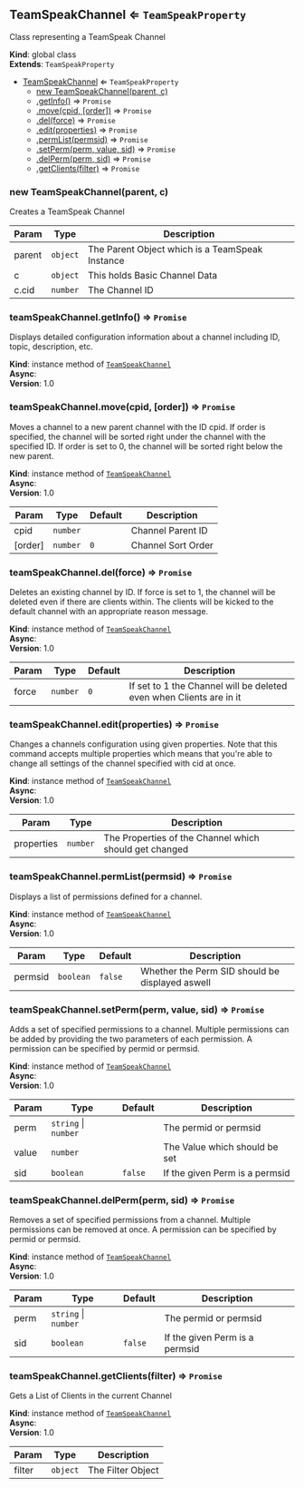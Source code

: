 <a name="TeamSpeakChannel"></a>

## TeamSpeakChannel ⇐ <code>TeamSpeakProperty</code>
Class representing a TeamSpeak Channel

**Kind**: global class  
**Extends**: <code>TeamSpeakProperty</code>  

* [TeamSpeakChannel](#TeamSpeakChannel) ⇐ <code>TeamSpeakProperty</code>
    * [new TeamSpeakChannel(parent, c)](#new_TeamSpeakChannel_new)
    * [.getInfo()](#TeamSpeakChannel+getInfo) ⇒ <code>Promise</code>
    * [.move(cpid, [order])](#TeamSpeakChannel+move) ⇒ <code>Promise</code>
    * [.del(force)](#TeamSpeakChannel+del) ⇒ <code>Promise</code>
    * [.edit(properties)](#TeamSpeakChannel+edit) ⇒ <code>Promise</code>
    * [.permList(permsid)](#TeamSpeakChannel+permList) ⇒ <code>Promise</code>
    * [.setPerm(perm, value, sid)](#TeamSpeakChannel+setPerm) ⇒ <code>Promise</code>
    * [.delPerm(perm, sid)](#TeamSpeakChannel+delPerm) ⇒ <code>Promise</code>
    * [.getClients(filter)](#TeamSpeakChannel+getClients) ⇒ <code>Promise</code>

<a name="new_TeamSpeakChannel_new"></a>

### new TeamSpeakChannel(parent, c)
Creates a TeamSpeak Channel


| Param | Type | Description |
| --- | --- | --- |
| parent | <code>object</code> | The Parent Object which is a TeamSpeak Instance |
| c | <code>object</code> | This holds Basic Channel Data |
| c.cid | <code>number</code> | The Channel ID |

<a name="TeamSpeakChannel+getInfo"></a>

### teamSpeakChannel.getInfo() ⇒ <code>Promise</code>
Displays detailed configuration information about a channel including ID, topic, description, etc.

**Kind**: instance method of [<code>TeamSpeakChannel</code>](#TeamSpeakChannel)  
**Async**:   
**Version**: 1.0  
<a name="TeamSpeakChannel+move"></a>

### teamSpeakChannel.move(cpid, [order]) ⇒ <code>Promise</code>
Moves a channel to a new parent channel with the ID cpid. If order is specified, the channel will be sorted right under the channel with the specified ID. If order is set to 0, the channel will be sorted right below the new parent.

**Kind**: instance method of [<code>TeamSpeakChannel</code>](#TeamSpeakChannel)  
**Async**:   
**Version**: 1.0  

| Param | Type | Default | Description |
| --- | --- | --- | --- |
| cpid | <code>number</code> |  | Channel Parent ID |
| [order] | <code>number</code> | <code>0</code> | Channel Sort Order |

<a name="TeamSpeakChannel+del"></a>

### teamSpeakChannel.del(force) ⇒ <code>Promise</code>
Deletes an existing channel by ID. If force is set to 1, the channel will be deleted even if there are clients within. The clients will be kicked to the default channel with an appropriate reason message.

**Kind**: instance method of [<code>TeamSpeakChannel</code>](#TeamSpeakChannel)  
**Async**:   
**Version**: 1.0  

| Param | Type | Default | Description |
| --- | --- | --- | --- |
| force | <code>number</code> | <code>0</code> | If set to 1 the Channel will be deleted even when Clients are in it |

<a name="TeamSpeakChannel+edit"></a>

### teamSpeakChannel.edit(properties) ⇒ <code>Promise</code>
Changes a channels configuration using given properties. Note that this command accepts multiple properties which means that you're able to change all settings of the channel specified with cid at once.

**Kind**: instance method of [<code>TeamSpeakChannel</code>](#TeamSpeakChannel)  
**Async**:   
**Version**: 1.0  

| Param | Type | Description |
| --- | --- | --- |
| properties | <code>number</code> | The Properties of the Channel which should get changed |

<a name="TeamSpeakChannel+permList"></a>

### teamSpeakChannel.permList(permsid) ⇒ <code>Promise</code>
Displays a list of permissions defined for a channel.

**Kind**: instance method of [<code>TeamSpeakChannel</code>](#TeamSpeakChannel)  
**Async**:   
**Version**: 1.0  

| Param | Type | Default | Description |
| --- | --- | --- | --- |
| permsid | <code>boolean</code> | <code>false</code> | Whether the Perm SID should be displayed aswell |

<a name="TeamSpeakChannel+setPerm"></a>

### teamSpeakChannel.setPerm(perm, value, sid) ⇒ <code>Promise</code>
Adds a set of specified permissions to a channel. Multiple permissions can be added by providing the two parameters of each permission. A permission can be specified by permid or permsid.

**Kind**: instance method of [<code>TeamSpeakChannel</code>](#TeamSpeakChannel)  
**Async**:   
**Version**: 1.0  

| Param | Type | Default | Description |
| --- | --- | --- | --- |
| perm | <code>string</code> \| <code>number</code> |  | The permid or permsid |
| value | <code>number</code> |  | The Value which should be set |
| sid | <code>boolean</code> | <code>false</code> | If the given Perm is a permsid |

<a name="TeamSpeakChannel+delPerm"></a>

### teamSpeakChannel.delPerm(perm, sid) ⇒ <code>Promise</code>
Removes a set of specified permissions from a channel. Multiple permissions can be removed at once. A permission can be specified by permid or permsid.

**Kind**: instance method of [<code>TeamSpeakChannel</code>](#TeamSpeakChannel)  
**Async**:   
**Version**: 1.0  

| Param | Type | Default | Description |
| --- | --- | --- | --- |
| perm | <code>string</code> \| <code>number</code> |  | The permid or permsid |
| sid | <code>boolean</code> | <code>false</code> | If the given Perm is a permsid |

<a name="TeamSpeakChannel+getClients"></a>

### teamSpeakChannel.getClients(filter) ⇒ <code>Promise</code>
Gets a List of Clients in the current Channel

**Kind**: instance method of [<code>TeamSpeakChannel</code>](#TeamSpeakChannel)  
**Async**:   
**Version**: 1.0  

| Param | Type | Description |
| --- | --- | --- |
| filter | <code>object</code> | The Filter Object |

